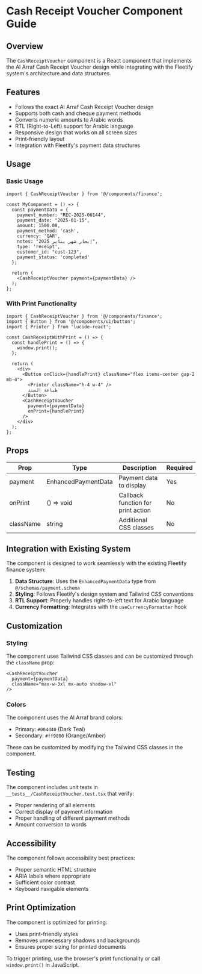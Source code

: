 # Cash Receipt Voucher Component Guide

## Overview

The `CashReceiptVoucher` component is a React component that implements the Al Arraf Cash Receipt Voucher design while integrating with the Fleetify system's architecture and data structures.

## Features

- Follows the exact Al Arraf Cash Receipt Voucher design
- Supports both cash and cheque payment methods
- Converts numeric amounts to Arabic words
- RTL (Right-to-Left) support for Arabic language
- Responsive design that works on all screen sizes
- Print-friendly layout
- Integration with Fleetify's payment data structures

## Usage

### Basic Usage

```tsx
import { CashReceiptVoucher } from '@/components/finance';

const MyComponent = () => {
  const paymentData = {
    payment_number: "REC-2025-00144",
    payment_date: "2025-01-15",
    amount: 1500.00,
    payment_method: 'cash',
    currency: 'QAR',
    notes: "إيجار شهر يناير 2025",
    type: 'receipt',
    customer_id: "cust-123",
    payment_status: 'completed'
  };

  return (
    <CashReceiptVoucher payment={paymentData} />
  );
};
```

### With Print Functionality

```tsx
import { CashReceiptVoucher } from '@/components/finance';
import { Button } from '@/components/ui/button';
import { Printer } from 'lucide-react';

const CashReceiptWithPrint = () => {
  const handlePrint = () => {
    window.print();
  };

  return (
    <div>
      <Button onClick={handlePrint} className="flex items-center gap-2 mb-4">
        <Printer className="h-4 w-4" />
        طباعة السند
      </Button>
      <CashReceiptVoucher 
        payment={paymentData} 
        onPrint={handlePrint}
      />
    </div>
  );
};
```

## Props

| Prop | Type | Description | Required |
|------|------|-------------|----------|
| payment | EnhancedPaymentData | Payment data to display | Yes |
| onPrint | () => void | Callback function for print action | No |
| className | string | Additional CSS classes | No |

## Integration with Existing System

The component is designed to work seamlessly with the existing Fleetify finance system:

1. **Data Structure**: Uses the `EnhancedPaymentData` type from `@/schemas/payment.schema`
2. **Styling**: Follows Fleetify's design system and Tailwind CSS conventions
3. **RTL Support**: Properly handles right-to-left text for Arabic language
4. **Currency Formatting**: Integrates with the `useCurrencyFormatter` hook

## Customization

### Styling

The component uses Tailwind CSS classes and can be customized through the `className` prop:

```tsx
<CashReceiptVoucher 
  payment={paymentData} 
  className="max-w-3xl mx-auto shadow-xl" 
/>
```

### Colors

The component uses the Al Arraf brand colors:
- Primary: `#004d40` (Dark Teal)
- Secondary: `#ff9800` (Orange/Amber)

These can be customized by modifying the Tailwind CSS classes in the component.

## Testing

The component includes unit tests in `__tests__/CashReceiptVoucher.test.tsx` that verify:
- Proper rendering of all elements
- Correct display of payment information
- Proper handling of different payment methods
- Amount conversion to words

## Accessibility

The component follows accessibility best practices:
- Proper semantic HTML structure
- ARIA labels where appropriate
- Sufficient color contrast
- Keyboard navigable elements

## Print Optimization

The component is optimized for printing:
- Uses print-friendly styles
- Removes unnecessary shadows and backgrounds
- Ensures proper sizing for printed documents

To trigger printing, use the browser's print functionality or call `window.print()` in JavaScript.